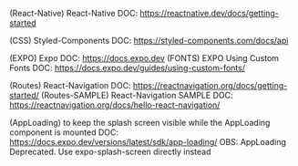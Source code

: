 (React-Native) React-Native DOC: https://reactnative.dev/docs/getting-started

(CSS) Styled-Components DOC: https://styled-components.com/docs/api

(EXPO) Expo DOC: https://docs.expo.dev
(FONTS) EXPO Using Custom Fonts DOC: https://docs.expo.dev/guides/using-custom-fonts/

(Routes) React-Navigation DOC: https://reactnavigation.org/docs/getting-started/
(Routes-SAMPLE) React-Navigation SAMPLE DOC: https://reactnavigation.org/docs/hello-react-navigation/

(AppLoading) to keep the splash screen visible while the AppLoading component is mounted DOC: https://docs.expo.dev/versions/latest/sdk/app-loading/
OBS: AppLoading Deprecated. Use expo-splash-screen directly instead
